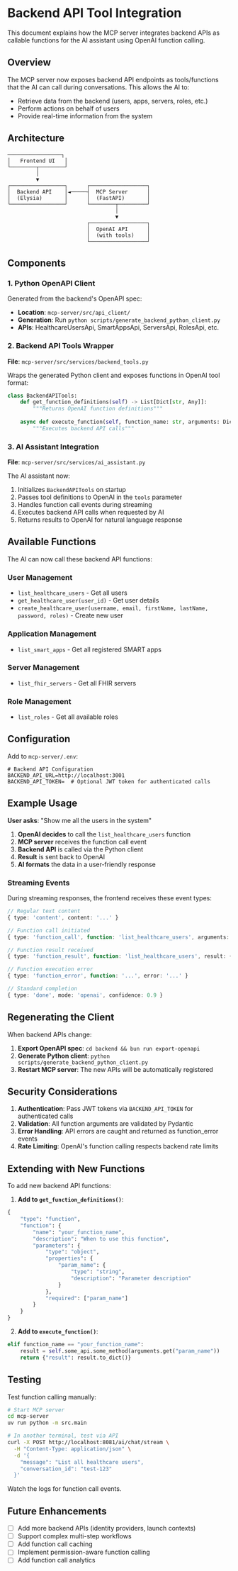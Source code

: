 # Backend API Tool Integration

This document explains how the MCP server integrates backend APIs as callable functions for the AI assistant using OpenAI function calling.

## Overview

The MCP server now exposes backend API endpoints as tools/functions that the AI can call during conversations. This allows the AI to:

- Retrieve data from the backend (users, apps, servers, roles, etc.)
- Perform actions on behalf of users
- Provide real-time information from the system

## Architecture

```
─────────────────┐
│   Frontend UI   │
└────────┬────────┘
         │
         ▼
┌─────────────────┐      ┌──────────────────┐
│  Backend API    │◄─────┤  MCP Server      │
│  (Elysia)       │      │  (FastAPI)       │
└─────────────────┘      └────────┬─────────┘
                                  │
                                  ▼
                         ┌──────────────────┐
                         │  OpenAI API      │
                         │  (with tools)    │
                         └──────────────────┘
```

## Components

### 1. Python OpenAPI Client

Generated from the backend's OpenAPI spec:

- **Location**: `mcp-server/src/api_client/`
- **Generation**: Run `python scripts/generate_backend_python_client.py`
- **APIs**: HealthcareUsersApi, SmartAppsApi, ServersApi, RolesApi, etc.

### 2. Backend API Tools Wrapper

**File**: `mcp-server/src/services/backend_tools.py`

Wraps the generated Python client and exposes functions in OpenAI tool format:

```python
class BackendAPITools:
    def get_function_definitions(self) -> List[Dict[str, Any]]:
        """Returns OpenAI function definitions"""
      
    async def execute_function(self, function_name: str, arguments: Dict[str, Any]) -> Any:
        """Executes backend API calls"""
```

### 3. AI Assistant Integration

**File**: `mcp-server/src/services/ai_assistant.py`

The AI assistant now:

1. Initializes `BackendAPITools` on startup
2. Passes tool definitions to OpenAI in the `tools` parameter
3. Handles function call events during streaming
4. Executes backend API calls when requested by AI
5. Returns results to OpenAI for natural language response

## Available Functions

The AI can now call these backend API functions:

### User Management

- `list_healthcare_users` - Get all users
- `get_healthcare_user(user_id)` - Get user details
- `create_healthcare_user(username, email, firstName, lastName, password, roles)` - Create new user

### Application Management

- `list_smart_apps` - Get all registered SMART apps

### Server Management

- `list_fhir_servers` - Get all FHIR servers

### Role Management

- `list_roles` - Get all available roles

## Configuration

Add to `mcp-server/.env`:

```env
# Backend API Configuration
BACKEND_API_URL=http://localhost:3001
BACKEND_API_TOKEN=  # Optional JWT token for authenticated calls
```

## Example Usage

**User asks**: "Show me all the users in the system"

1. **OpenAI decides** to call the `list_healthcare_users` function
2. **MCP server** receives the function call event
3. **Backend API** is called via the Python client
4. **Result** is sent back to OpenAI
5. **AI formats** the data in a user-friendly response

### Streaming Events

During streaming responses, the frontend receives these event types:

```typescript
// Regular text content
{ type: 'content', content: '...' }

// Function call initiated
{ type: 'function_call', function: 'list_healthcare_users', arguments: {} }

// Function result received
{ type: 'function_result', function: 'list_healthcare_users', result: {...} }

// Function execution error
{ type: 'function_error', function: '...', error: '...' }

// Standard completion
{ type: 'done', mode: 'openai', confidence: 0.9 }
```

## Regenerating the Client

When backend APIs change:

1. **Export OpenAPI spec**: `cd backend && bun run export-openapi`
2. **Generate Python client**: `python scripts/generate_backend_python_client.py`
3. **Restart MCP server**: The new APIs will be automatically registered

## Security Considerations

1. **Authentication**: Pass JWT tokens via `BACKEND_API_TOKEN` for authenticated calls
2. **Validation**: All function arguments are validated by Pydantic
3. **Error Handling**: API errors are caught and returned as function_error events
4. **Rate Limiting**: OpenAI's function calling respects backend rate limits

## Extending with New Functions

To add new backend API functions:

1. **Add to `get_function_definitions()`**:

```python
{
    "type": "function",
    "function": {
        "name": "your_function_name",
        "description": "When to use this function",
        "parameters": {
            "type": "object",
            "properties": {
                "param_name": {
                    "type": "string",
                    "description": "Parameter description"
                }
            },
            "required": ["param_name"]
        }
    }
}
```

2. **Add to `execute_function()`**:

```python
elif function_name == "your_function_name":
    result = self.some_api.some_method(arguments.get("param_name"))
    return {"result": result.to_dict()}
```

## Testing

Test function calling manually:

```bash
# Start MCP server
cd mcp-server
uv run python -m src.main

# In another terminal, test via API
curl -X POST http://localhost:8081/ai/chat/stream \
  -H "Content-Type: application/json" \
  -d '{
    "message": "List all healthcare users",
    "conversation_id": "test-123"
  }'
```

Watch the logs for function call events.

## Future Enhancements

- [ ] Add more backend APIs (identity providers, launch contexts)
- [ ] Support complex multi-step workflows
- [ ] Add function call caching
- [ ] Implement permission-aware function calling
- [ ] Add function call analytics
